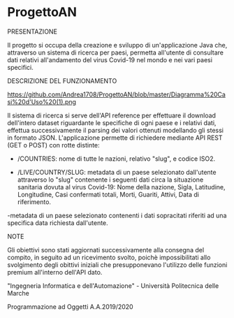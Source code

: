 # ProgettoAN

PRESENTAZIONE

Il progetto si occupa della creazione e sviluppo di un'applicazione Java che, attraverso un sistema di ricerca per paesi, permetta all'utente di consultare dati relativi all'andamento del virus Covid-19 nel mondo e nei vari paesi specifici. 

DESCRIZIONE DEL FUNZIONAMENTO

https://github.com/Andrea1708/ProgettoAN/blob/master/Diagramma%20Casi%20d'Uso%20(1).png

Il sistema di ricerca si serve dell'API reference per effettuare il download dell'intero dataset riguardante le specifiche di ogni paese e i relativi dati, effettua successivamente il parsing dei valori ottenuti modellando gli stessi in formato JSON.
L'applicazione permette di richiedere mediante API REST (GET o POST) con rotte distinte:

- /COUNTRIES: nome di tutte le nazioni, relativo "slug", e codice ISO2.

- /LIVE/COUNTRY/SLUG: metadata di un paese selezionato dall'utente attraverso lo "slug" contenente i seguenti dati circa la situazione sanitaria dovuta al virus Covid-19: Nome della nazione, Sigla, Latitudine, Longitudine, Casi confermati totali, Morti, Guariti, Attivi, Data di riferimento.

-metadata di un paese selezionato contenenti i dati sopracitati riferiti ad una specifica data richiesta dall'utente.

NOTE 

Gli obiettivi sono stati aggiornati successivamente alla consegna del compito, in seguito ad un ricevimento svolto, poichè impossibilitati allo svolgimento degli obittivi iniziali che presupponevano l'utilizzo delle funzioni premium all'interno dell'API dato.

"Ingegneria Informatica e dell'Automazione" - Università Politecnica delle Marche

Programmazione ad Oggetti A.A.2019/2020
